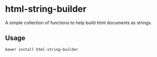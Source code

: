 # html-string-builder
A simple collection of functions to help build html documents as strings.

## Usage

    bower install html-string-builder
